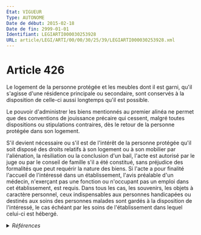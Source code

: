 ```yaml
---
État: VIGUEUR
Type: AUTONOME
Date de début: 2015-02-18
Date de fin: 2999-01-01
Identifiant: LEGIARTI000030253928
URL: article/LEGI/ARTI/00/00/30/25/39/LEGIARTI000030253928.xml
---
```


<h1>Article 426</h1>

Le logement de la personne protégée et les meubles dont il est garni, qu'il
s'agisse d'une résidence principale ou secondaire, sont conservés à la
disposition de celle-ci aussi longtemps qu'il est possible.<br />

Le pouvoir d'administrer les biens mentionnés au premier alinéa ne permet que
des conventions de jouissance précaire qui cessent, malgré toutes dispositions
ou stipulations contraires, dès le retour de la personne protégée dans son
logement.<br />

S'il devient nécessaire ou s'il est de l'intérêt de la personne protégée qu'il
soit disposé des droits relatifs à son logement ou à son mobilier par
l'aliénation, la résiliation ou la conclusion d'un bail, l'acte est autorisé par
le juge ou par le conseil de famille s'il a été constitué, sans préjudice des
formalités que peut requérir la nature des biens. Si l'acte a pour finalité
l'accueil de l'intéressé dans un établissement, l'avis préalable d'un médecin,
n'exerçant pas une fonction ou n'occupant pas un emploi dans cet établissement,
est requis. Dans tous les cas, les souvenirs, les objets à caractère personnel,
ceux indispensables aux personnes handicapées ou destinés aux soins des
personnes malades sont gardés à la disposition de l'intéressé, le cas échéant
par les soins de l'établissement dans lequel celui-ci est hébergé.


<details>
  <summary><em>Références</em></summary>

  <h2>Articles faisant référence à l'article</h2>
  
  <ul>
    <li>
      <a href="https://legal.tricoteuses.fr//redirection/LEGIARTI000030249591?vers=git&vers=legifrance">LOI n° 2015-177 du 16 février 2015 relative à la modernisation et à la simplification du droit et des procédures dans les domaines de la justice et des affaires intérieures - article 1 PARTIELLEMENT_MODIF VIGUEUR, en vigueur depuis le 2015-02-18</a> MODIFIE source
    </li>
  </ul>
  
  <h2>Références faites par l'article</h2>
  
  <ul>
    <li>
      2008-12-22 CITATION cible <a href="https://legal.tricoteuses.fr//redirection/LEGIARTI000044929395?vers=git&vers=legifrance">Décret n° 2008-1484 du 22 décembre 2008 relatif aux actes de gestion du patrimoine des personnes placées en curatelle ou en tutelle, et pris en application des articles 452, 496 et 502 du code civil - article Annexe 1 AUTONOME VIGUEUR, en vigueur depuis le 2022-01-01</a>
    </li>
    <li>
      2009-01-02 CITATION cible <a href="https://legal.tricoteuses.fr//redirection/LEGIARTI000020125912?vers=git&vers=legifrance">Arrêté du 2 janvier 2009 relatif à la formation complémentaire préparant aux certificats nationaux de compétence de mandataire judiciaire à la protection des majeurs et de délégué aux prestations familiales - article Annexe I AUTONOME VIGUEUR, en vigueur depuis le 2009-01-16</a>
    </li>
    <li>
      2015-02-16 MODIFIE cible <a href="https://legal.tricoteuses.fr//redirection/LEGIARTI000030249591?vers=git&vers=legifrance">LOI n° 2015-177 du 16 février 2015 relative à la modernisation et à la simplification du droit et des procédures dans les domaines de la justice et des affaires intérieures - article 1 PARTIELLEMENT_MODIF VIGUEUR, en vigueur depuis le 2015-02-18</a>
    </li>
    <li>
      2999-01-01 CITATION cible <a href="https://legal.tricoteuses.fr//redirection/LEGIARTI000006428014?vers=git&vers=legifrance">Code civil - article 431-1 AUTONOME ABROGE, en vigueur du 2009-01-01 au 2015-02-18</a>
    </li>
    <li>
      2999-01-01 CITATION cible <a href="https://legal.tricoteuses.fr//redirection/LEGIARTI000020079416?vers=git&vers=legifrance">Code de l'action sociale et des familles - article Annexe 4-3 AUTONOME VIGUEUR, en vigueur depuis le 2009-01-01</a>
    </li>
    <li>
      2999-01-01 CITATION cible <a href="https://legal.tricoteuses.fr//redirection/LEGIARTI000020050577?vers=git&vers=legifrance">Code de procédure civile - article 1256 AUTONOME VIGUEUR, en vigueur depuis le 2009-01-01</a>
    </li>
    <li>
      2999-01-01 CITATION cible <a href="https://legal.tricoteuses.fr//redirection/LEGIARTI000032105823?vers=git&vers=legifrance">Code de procédure pénale - article R217-1 AUTONOME VIGUEUR, en vigueur depuis le 2016-02-26</a>
    </li>
    <li>
      CODIFICATION source Loi 1803-03-14
    </li>
  </ul>
</details>
